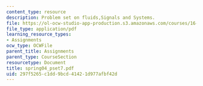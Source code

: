 ```yaml
---
content_type: resource
description: Problem set on fluids,Signals and Systems.
file: https://ol-ocw-studio-app-production.s3.amazonaws.com/courses/16-01-unified-engineering-i-ii-iii-iv-fall-2005-spring-2006/297f5265c1dd9bcd41421d977afbf42d_spring04_pset7.pdf
file_type: application/pdf
learning_resource_types:
- Assignments
ocw_type: OCWFile
parent_title: Assignments
parent_type: CourseSection
resourcetype: Document
title: spring04_pset7.pdf
uid: 297f5265-c1dd-9bcd-4142-1d977afbf42d
---
```

